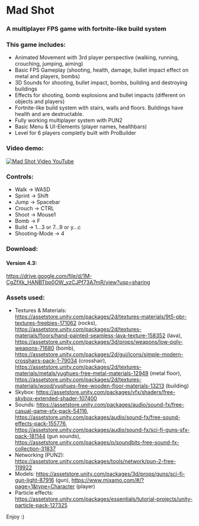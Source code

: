 # Mad Shot
### A multiplayer FPS game with fortnite-like build system

### This game includes:
- Animated Movement with 3rd player perspective (walking, running, crouching, jumping, aiming)
- Basic FPS Gameplay (shooting, health, damage, bullet impact effect on metal and players, bombs)
- 3D Sounds for shooting, bullet impact, bombs, building and destroying buildings
- Effects for shooting, bomb explosions and bullet impacts (different on objects and players)
- Fortnite-like build system with stairs, walls and floors. Buildings have health and are destructable.
- Fully working multiplayer system with PUN2
- Basic Menu & UI-Elements (player names, healthbars)
- Level for 6 players completly built with ProBuilder

### Video demo:

[![Mad Shot Video YouTube](https://img.youtube.com/vi/cc1y3bmAii8/0.jpg)](https://www.youtube.com/watch?v=cc1y3bmAii8)

### Controls:
- Walk -> WASD
- Sprint -> Shift
- Jump -> Spacebar
- Crouch -> CTRL
- Shoot -> Mouse1
- Bomb -> F
- Build -> 1...3 or 7...9 or y...c
- Shooting-Mode -> 4

### Download:

#### Version 4.3:
https://drive.google.com/file/d/1M-CgZfXk_HANBTbp0OW_vzCJPf73A7mR/view?usp=sharing

### Assets used:
- Textures & Materials: https://assetstore.unity.com/packages/2d/textures-materials/9t5-pbr-textures-freebies-171062 (rocks), https://assetstore.unity.com/packages/2d/textures-materials/floors/hand-painted-seamless-lava-texture-158352 (lava), https://assetstore.unity.com/packages/3d/props/weapons/low-poly-weapons-71680 (bomb), https://assetstore.unity.com/packages/2d/gui/icons/simple-modern-crosshairs-pack-1-79034 (crosshair), https://assetstore.unity.com/packages/2d/textures-materials/metals/yughues-free-metal-materials-12949 (metal floor), https://assetstore.unity.com/packages/2d/textures-materials/wood/yughues-free-wooden-floor-materials-13213 (building)
- Skybox: https://assetstore.unity.com/packages/vfx/shaders/free-skybox-extended-shader-107400
- Sounds: https://assetstore.unity.com/packages/audio/sound-fx/free-casual-game-sfx-pack-54116, https://assetstore.unity.com/packages/audio/sound-fx/free-sound-effects-pack-155776, https://assetstore.unity.com/packages/audio/sound-fx/sci-fi-guns-sfx-pack-181144 (gun sounds), https://assetstore.unity.com/packages/p/soundbits-free-sound-fx-collection-31837
- Networking (PUN2): https://assetstore.unity.com/packages/tools/network/pun-2-free-119922
- Models: https://assetstore.unity.com/packages/3d/props/guns/sci-fi-gun-light-87916 (gun), https://www.mixamo.com/#/?page=1&type=Character (player)
- Particle effects: https://assetstore.unity.com/packages/essentials/tutorial-projects/unity-particle-pack-127325

Enjoy :)
